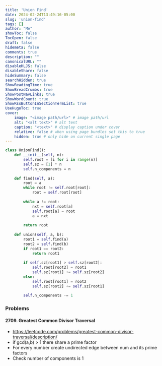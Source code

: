 ```yaml
---
title: 'Union Find'
date: 2024-02-24T13:49:16-05:00
slug: 'union-find'
tags: []
author: "Me"
showToc: false
TocOpen: false
draft: false
hidemeta: false
comments: true
description: ""
canonicalURL: ""
disableHLJS: false
disableShare: false
hideSummary: false
searchHidden: true
ShowReadingTime: true
ShowBreadCrumbs: true
ShowPostNavLinks: true
ShowWordCount: true
ShowRssButtonInSectionTermList: true
UseHugoToc: true
cover:
    image: "<image path/url>" # image path/url
    alt: "<alt text>" # alt text
    caption: "<text>" # display caption under cover
    relative: false # when using page bundles set this to true
    hidden: true # only hide on current single page
---
```


```python
class UnionFind():
    def __init__(self, n):
        self.root = [i for i in range(n)]
        self.sz = [1] * n
        self.n_components = n
    
    def find(self, a):
        root = a
        while root != self.root[root]:
            root = self.root[root]
        
        while a != root:
            nxt = self.root[a]
            self.root[a] = root
            a = nxt
        
        return root
    
    def union(self, a, b):
        root1 = self.find(a)
        root2 = self.find(b)
        if root1 == root2:
            return root1
        
        if self.sz[root1] > self.sz[root2]:
            self.root[root2] = root1
            self.sz[root1] += self.sz[root2]
        else:
            self.root[root1] = root2
            self.sz[root2] += self.sz[root1]
        
        self.n_components -= 1
```

### Problems

#### 2709. Greatest Common Divisor Traversal

- https://leetcode.com/problems/greatest-common-divisor-traversal/description/
- if gcd(a,b) > 1 there share a prime factor
- For every number create undirected edge between num and its prime factors
- Check number of components is 1
